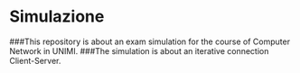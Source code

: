 # Simulazione
###This repository is about an exam simulation for the course of Computer Network in UNIMI.
###The simulation is about an iterative connection Client-Server. 
